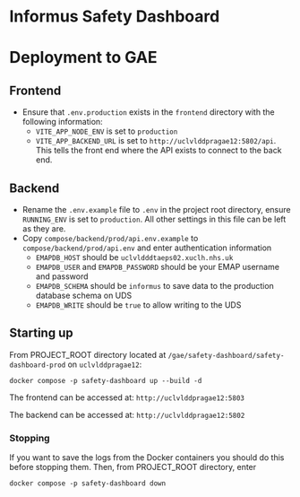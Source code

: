# Informus Safety Dashboard

# Deployment to GAE

## Frontend

- Ensure that `.env.production` exists in the `frontend` directory with the following information:
  - `VITE_APP_NODE_ENV` is set to `production`
  - `VITE_APP_BACKEND_URL` is set to `http://uclvlddpragae12:5802/api`. This tells the front end where the API exists to connect to the back end.

## Backend

- Rename the `.env.example` file to `.env` in the project root directory, ensure `RUNNING_ENV` is set to `production`. All other settings in this file can be left as they are.
- Copy `compose/backend/prod/api.env.example` to `compose/backend/prod/api.env` and enter authentication information
  - `EMAPDB_HOST` should be `uclvldddtaeps02.xuclh.nhs.uk`
  - `EMAPDB_USER` and `EMAPDB_PASSWORD` should be your EMAP username and password
  - `EMAPDB_SCHEMA` should be `informus` to save data to the production database schema on UDS
  - `EMAPDB_WRITE` should be `true` to allow writing to the UDS

## Starting up

From PROJECT_ROOT directory located at `/gae/safety-dashboard/safety-dashboard-prod` on `uclvlddpragae12`:

```shell script
docker compose -p safety-dashboard up --build -d
```

The frontend can be accessed at: `http://uclvlddpragae12:5803`

The backend can be accessed at: `http://uclvlddpragae12:5802`

### Stopping

If you want to save the logs from the Docker containers you should do this before stopping them. Then, from PROJECT_ROOT directory, enter

```shell script
docker compose -p safety-dashboard down
```
